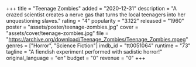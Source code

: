 +++
title = "Teenage Zombies"
added = "2020-12-31"
description = "A crazed scientist creates a nerve gas that turns the local teenagers into her unquestioning slaves."
rating = "4"
popularity = "3.122"
released = "1960"
poster = "assets/poster/teenage-zombies.jpg"
cover = "assets/cover/teenage-zombies.jpg"
file = "https://archive.org/download/Teenage_Zombies/Teenage_Zombies.mpeg"
genres = ["Horror", "Science Fiction"]
imdb_id = "tt0051064"
runtime = "73"
tagline = "A fiendish experiment performed with sadistic horror!"
original_language = "en"
budget = "0"
revenue = "0"
+++